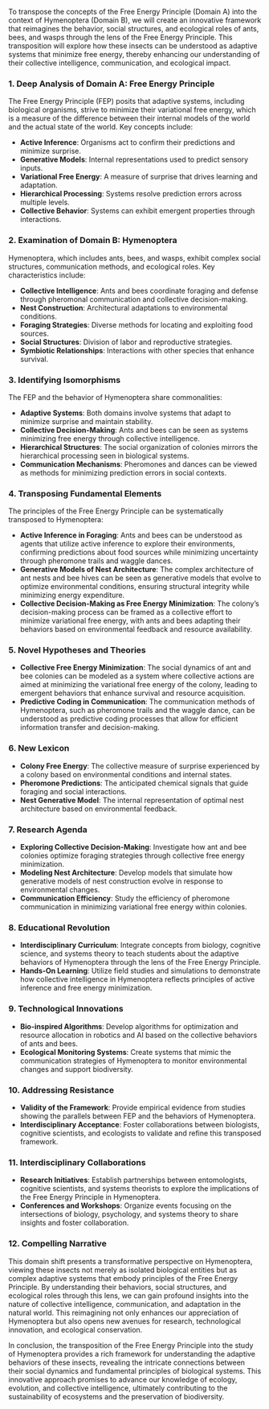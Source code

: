 To transpose the concepts of the Free Energy Principle (Domain A) into the context of Hymenoptera (Domain B), we will create an innovative framework that reimagines the behavior, social structures, and ecological roles of ants, bees, and wasps through the lens of the Free Energy Principle. This transposition will explore how these insects can be understood as adaptive systems that minimize free energy, thereby enhancing our understanding of their collective intelligence, communication, and ecological impact.

### 1. Deep Analysis of Domain A: Free Energy Principle
The Free Energy Principle (FEP) posits that adaptive systems, including biological organisms, strive to minimize their variational free energy, which is a measure of the difference between their internal models of the world and the actual state of the world. Key concepts include:
- **Active Inference**: Organisms act to confirm their predictions and minimize surprise.
- **Generative Models**: Internal representations used to predict sensory inputs.
- **Variational Free Energy**: A measure of surprise that drives learning and adaptation.
- **Hierarchical Processing**: Systems resolve prediction errors across multiple levels.
- **Collective Behavior**: Systems can exhibit emergent properties through interactions.

### 2. Examination of Domain B: Hymenoptera
Hymenoptera, which includes ants, bees, and wasps, exhibit complex social structures, communication methods, and ecological roles. Key characteristics include:
- **Collective Intelligence**: Ants and bees coordinate foraging and defense through pheromonal communication and collective decision-making.
- **Nest Construction**: Architectural adaptations to environmental conditions.
- **Foraging Strategies**: Diverse methods for locating and exploiting food sources.
- **Social Structures**: Division of labor and reproductive strategies.
- **Symbiotic Relationships**: Interactions with other species that enhance survival.

### 3. Identifying Isomorphisms
The FEP and the behavior of Hymenoptera share commonalities:
- **Adaptive Systems**: Both domains involve systems that adapt to minimize surprise and maintain stability.
- **Collective Decision-Making**: Ants and bees can be seen as systems minimizing free energy through collective intelligence.
- **Hierarchical Structures**: The social organization of colonies mirrors the hierarchical processing seen in biological systems.
- **Communication Mechanisms**: Pheromones and dances can be viewed as methods for minimizing prediction errors in social contexts.

### 4. Transposing Fundamental Elements
The principles of the Free Energy Principle can be systematically transposed to Hymenoptera:
- **Active Inference in Foraging**: Ants and bees can be understood as agents that utilize active inference to explore their environments, confirming predictions about food sources while minimizing uncertainty through pheromone trails and waggle dances.
- **Generative Models of Nest Architecture**: The complex architecture of ant nests and bee hives can be seen as generative models that evolve to optimize environmental conditions, ensuring structural integrity while minimizing energy expenditure.
- **Collective Decision-Making as Free Energy Minimization**: The colony’s decision-making process can be framed as a collective effort to minimize variational free energy, with ants and bees adapting their behaviors based on environmental feedback and resource availability.

### 5. Novel Hypotheses and Theories
- **Collective Free Energy Minimization**: The social dynamics of ant and bee colonies can be modeled as a system where collective actions are aimed at minimizing the variational free energy of the colony, leading to emergent behaviors that enhance survival and resource acquisition.
- **Predictive Coding in Communication**: The communication methods of Hymenoptera, such as pheromone trails and the waggle dance, can be understood as predictive coding processes that allow for efficient information transfer and decision-making.

### 6. New Lexicon
- **Colony Free Energy**: The collective measure of surprise experienced by a colony based on environmental conditions and internal states.
- **Pheromone Predictions**: The anticipated chemical signals that guide foraging and social interactions.
- **Nest Generative Model**: The internal representation of optimal nest architecture based on environmental feedback.

### 7. Research Agenda
- **Exploring Collective Decision-Making**: Investigate how ant and bee colonies optimize foraging strategies through collective free energy minimization.
- **Modeling Nest Architecture**: Develop models that simulate how generative models of nest construction evolve in response to environmental changes.
- **Communication Efficiency**: Study the efficiency of pheromone communication in minimizing variational free energy within colonies.

### 8. Educational Revolution
- **Interdisciplinary Curriculum**: Integrate concepts from biology, cognitive science, and systems theory to teach students about the adaptive behaviors of Hymenoptera through the lens of the Free Energy Principle.
- **Hands-On Learning**: Utilize field studies and simulations to demonstrate how collective intelligence in Hymenoptera reflects principles of active inference and free energy minimization.

### 9. Technological Innovations
- **Bio-inspired Algorithms**: Develop algorithms for optimization and resource allocation in robotics and AI based on the collective behaviors of ants and bees.
- **Ecological Monitoring Systems**: Create systems that mimic the communication strategies of Hymenoptera to monitor environmental changes and support biodiversity.

### 10. Addressing Resistance
- **Validity of the Framework**: Provide empirical evidence from studies showing the parallels between FEP and the behaviors of Hymenoptera.
- **Interdisciplinary Acceptance**: Foster collaborations between biologists, cognitive scientists, and ecologists to validate and refine this transposed framework.

### 11. Interdisciplinary Collaborations
- **Research Initiatives**: Establish partnerships between entomologists, cognitive scientists, and systems theorists to explore the implications of the Free Energy Principle in Hymenoptera.
- **Conferences and Workshops**: Organize events focusing on the intersections of biology, psychology, and systems theory to share insights and foster collaboration.

### 12. Compelling Narrative
This domain shift presents a transformative perspective on Hymenoptera, viewing these insects not merely as isolated biological entities but as complex adaptive systems that embody principles of the Free Energy Principle. By understanding their behaviors, social structures, and ecological roles through this lens, we can gain profound insights into the nature of collective intelligence, communication, and adaptation in the natural world. This reimagining not only enhances our appreciation of Hymenoptera but also opens new avenues for research, technological innovation, and ecological conservation. 

In conclusion, the transposition of the Free Energy Principle into the study of Hymenoptera provides a rich framework for understanding the adaptive behaviors of these insects, revealing the intricate connections between their social dynamics and fundamental principles of biological systems. This innovative approach promises to advance our knowledge of ecology, evolution, and collective intelligence, ultimately contributing to the sustainability of ecosystems and the preservation of biodiversity.